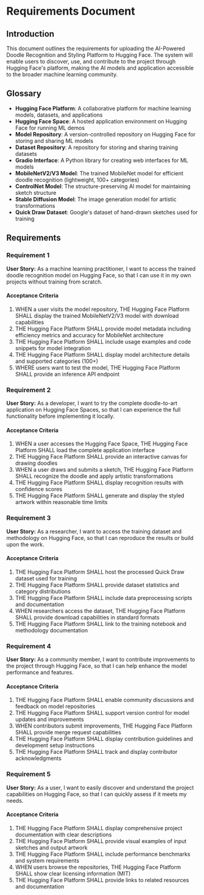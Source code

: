 # Requirements Document

## Introduction

This document outlines the requirements for uploading the AI-Powered Doodle Recognition and Styling Platform to Hugging Face. The system will enable users to discover, use, and contribute to the project through Hugging Face's platform, making the AI models and application accessible to the broader machine learning community.

## Glossary

- **Hugging Face Platform**: A collaborative platform for machine learning models, datasets, and applications
- **Hugging Face Space**: A hosted application environment on Hugging Face for running ML demos
- **Model Repository**: A version-controlled repository on Hugging Face for storing and sharing ML models
- **Dataset Repository**: A repository for storing and sharing training datasets
- **Gradio Interface**: A Python library for creating web interfaces for ML models
- **MobileNetV2/V3 Model**: The trained MobileNet model for efficient doodle recognition (lightweight, 100+ categories)
- **ControlNet Model**: The structure-preserving AI model for maintaining sketch structure
- **Stable Diffusion Model**: The image generation model for artistic transformations
- **Quick Draw Dataset**: Google's dataset of hand-drawn sketches used for training

## Requirements

### Requirement 1

**User Story:** As a machine learning practitioner, I want to access the trained doodle recognition model on Hugging Face, so that I can use it in my own projects without training from scratch.

#### Acceptance Criteria

1. WHEN a user visits the model repository, THE Hugging Face Platform SHALL display the trained MobileNetV2/V3 model with download capabilities
2. THE Hugging Face Platform SHALL provide model metadata including efficiency metrics and accuracy for MobileNet architecture
3. THE Hugging Face Platform SHALL include usage examples and code snippets for model integration
4. THE Hugging Face Platform SHALL display model architecture details and supported categories (100+)
5. WHERE users want to test the model, THE Hugging Face Platform SHALL provide an inference API endpoint

### Requirement 2

**User Story:** As a developer, I want to try the complete doodle-to-art application on Hugging Face Spaces, so that I can experience the full functionality before implementing it locally.

#### Acceptance Criteria

1. WHEN a user accesses the Hugging Face Space, THE Hugging Face Platform SHALL load the complete application interface
2. THE Hugging Face Platform SHALL provide an interactive canvas for drawing doodles
3. WHEN a user draws and submits a sketch, THE Hugging Face Platform SHALL recognize the doodle and apply artistic transformations
4. THE Hugging Face Platform SHALL display recognition results with confidence scores
5. THE Hugging Face Platform SHALL generate and display the styled artwork within reasonable time limits

### Requirement 3

**User Story:** As a researcher, I want to access the training dataset and methodology on Hugging Face, so that I can reproduce the results or build upon the work.

#### Acceptance Criteria

1. THE Hugging Face Platform SHALL host the processed Quick Draw dataset used for training
2. THE Hugging Face Platform SHALL provide dataset statistics and category distributions
3. THE Hugging Face Platform SHALL include data preprocessing scripts and documentation
4. WHEN researchers access the dataset, THE Hugging Face Platform SHALL provide download capabilities in standard formats
5. THE Hugging Face Platform SHALL link to the training notebook and methodology documentation

### Requirement 4

**User Story:** As a community member, I want to contribute improvements to the project through Hugging Face, so that I can help enhance the model performance and features.

#### Acceptance Criteria

1. THE Hugging Face Platform SHALL enable community discussions and feedback on model repositories
2. THE Hugging Face Platform SHALL support version control for model updates and improvements
3. WHEN contributors submit improvements, THE Hugging Face Platform SHALL provide merge request capabilities
4. THE Hugging Face Platform SHALL display contribution guidelines and development setup instructions
5. THE Hugging Face Platform SHALL track and display contributor acknowledgments

### Requirement 5

**User Story:** As a user, I want to easily discover and understand the project capabilities on Hugging Face, so that I can quickly assess if it meets my needs.

#### Acceptance Criteria

1. THE Hugging Face Platform SHALL display comprehensive project documentation with clear descriptions
2. THE Hugging Face Platform SHALL provide visual examples of input sketches and output artwork
3. THE Hugging Face Platform SHALL include performance benchmarks and system requirements
4. WHEN users browse the repositories, THE Hugging Face Platform SHALL show clear licensing information (MIT)
5. THE Hugging Face Platform SHALL provide links to related resources and documentation